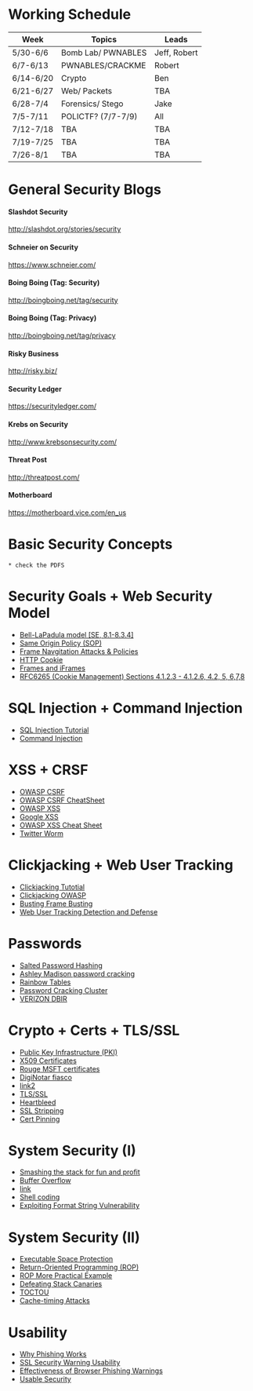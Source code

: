# Working Schedule


 Week | Topics |Leads
------|--------|---------
5/30-6/6| Bomb Lab/ PWNABLES | Jeff, Robert
6/7-6/13| PWNABLES/CRACKME | Robert
6/14-6/20| Crypto | Ben
6/21-6/27| Web/ Packets | TBA
6/28-7/4| Forensics/ Stego |Jake
7/5-7/11| POLICTF? (7/7-7/9)| All
7/12-7/18| TBA | TBA
7/19-7/25| TBA |  TBA
7/26-8/1| TBA |  TBA


# General Security Blogs
#### Slashdot Security

<a href="http://slashdot.org/stories/security" target="_blank">http://slashdot.org/stories/security</a></li>

#### Schneier on Security

<a href="https://www.schneier.com/" target="_blank">https://www.schneier.com/</a></li>

#### Boing Boing (Tag: Security)

<a href="http://boingboing.net/tag/security" target="_blank">http://boingboing.net/tag/security</a></li>

#### Boing Boing (Tag: Privacy)

<a href="http://boingboing.net/tag/privacy" target="_blank">http://boingboing.net/tag/privacy</a></li>

#### Risky Business

<a href="http://risky.biz/" target="_blank">http://risky.biz/<br>

#### Security Ledger

<a href="https://securityledger.com/" target="_blank">https://securityledger.com/</a></li>

#### Krebs on Security

<a href="http://www.krebsonsecurity.com/">http://www.krebsonsecurity.com/</a></li>

#### Threat Post

<a href="http://threatpost.com/" target="_blank">http://threatpost.com/</a></li>

#### Motherboard

<a href="https://motherboard.vice.com/en_us">https://motherboard.vice.com/en_us</a><br>


# Basic Security Concepts
    * check the PDFS

# Security Goals + Web Security Model

<ul>
<li><a href="http://www.cl.cam.ac.uk/%7Erja14/Papers/SEv2-c08.pdf">Bell-LaPadula model [SE, 8.1-8.3.4]</a></li>
<li><a href="https://en.wikipedia.org/wiki/Same_origin_policy">Same Origin Policy (SOP)</a></li>
<li><a href="http://seclab.stanford.edu/websec/frames/navigation/">Frame Navgitation Attacks &amp; Policies</a></li>
<li><a href="https://en.wikipedia.org/wiki/HTTP_cookie">HTTP Cookie</a></li>
<li><a href="http://javascript.info/tutorial/frames-and-iframes">Frames and iFrames</a></li>
<li><a href="https://tools.ietf.org/html/rfc6265">RFC6265 (Cookie Management) Sections 4.1.2.3 - 4.1.2.6, 4.2, 5, 6,7,8</a></li>
</ul>

# SQL Injection + Command Injection

<ul>
<li><a href="http://www.unixwiz.net/techtips/sql-injection.html">SQL Injection Tutorial</a></li>
<li><a href="https://www.owasp.org/index.php/Command_Injection">Command Injection</a></li>
</ul>

# XSS + CRSF

<ul>
<li><a href="https://www.owasp.org/index.php/Cross-Site_Request_Forgery_%28CSRF%29">OWASP CSRF</a></li>
<li><a href="https://www.owasp.org/index.php/Cross-Site_Request_Forgery_%28CSRF%29_Prevention_Cheat_Sheet">OWASP CSRF CheatSheet</a></li>
<li><a href="https://www.owasp.org/index.php/Cross-site_Scripting_%28XSS%29">OWASP XSS</a></li>
<li><a href="https://www.google.com/about/appsecurity/learning/xss/">Google XSS</a></li>
<li><a href="https://www.owasp.org/index.php/XSS_%28Cross_Site_Scripting%29_Prevention_Cheat_Sheet">OWASP XSS Cheat Sheet</a></li>
<li><a href="http://www.dcortesi.com/blog/2009/04/11/twitter-stalkdaily-worm-postmortem/">Twitter Worm</a></li>
</ul>

# Clickjacking + Web User Tracking

<ul>
<li><a href="http://javascript.info/clickjacking">Clickjacking Tutotial</a></li>
<li><a href="https://www.owasp.org/index.php/Clickjacking">Clickjacking OWASP</a></li>
<li><a href="http://seclab.stanford.edu/websec/framebusting/">Busting Frame Busting</a></li>
<li><a href="http://www.franziroesner.com/pdf/webtracking-NSDI2012.pdf">Web User Tracking Detection and Defense</a></li>
</ul>

# Passwords

<ul>
<li><a href="https://crackstation.net/hashing-security.htm">Salted Password Hashing</a></li>
<li><a href="https://arstechnica.com/security/2015/09/once-seen-as-bulletproof-11-million-ashley-madison-passwords-already-cracked/">Ashley Madison password cracking</a></li>
<li><a href="https://en.wikipedia.org/wiki/Rainbow_table">Rainbow Tables</a></li>
<li><a href="https://arstechnica.com/security/2012/12/25-gpu-cluster-cracks-every-standard-windows-password-in-6-hours/">Password Cracking Cluster</a> </li>
<li><a href="http://www.verizonenterprise.com/verizon-insights-lab/dbir/">VERIZON DBIR</a></li>
</ul>

#  Crypto +  Certs + TLS/SSL

<ul>
<li><a href="http://pki-tutorial.readthedocs.io/en/latest/#">Public Key Infrastructure (PKI)</a></li>
<li><a href="https://en.wikipedia.org/wiki/X.509">X509 Certificates</a></li>
<li><a href="http://www.zdnet.com/article/microsoft-blacklists-improperly-issued-ssl-certificate-affecting-all-versions-of-windows/">Rouge MSFT certificates</a></li>
<li><a href="https://www.f-secure.com/weblog/archives/00002228.html">DigiNotar fiasco</a></li>
<li><a href="https://threatpost.com/final-report-diginotar-hack-shows-total-compromise-ca-servers-103112/77170/">link2</a></li>
<li><a href="https://en.wikipedia.org/wiki/Transport_Layer_Security#Protocol_details">TLS/SSL</a></li>
<li><a href="https://en.wikipedia.org/wiki/Heartbleed">Heartbleed</a></li>
<li><a href="https://www.linkedin.com/pulse/ssl-stripping-newbies-avinash-sm">SSL Stripping</a></li>
<li><a href="https://nakedsecurity.sophos.com/2013/05/28/certificate-pinning-first-for-websites-now-for-software/">Cert Pinning</a></li>
</ul>


# System Security (I)

<ul>
<li><a href="http://phrack.org/issues/49/14.html">Smashing the stack for fun and profit</a></li>
<li><a href="http://cse.msu.edu/%7Ecse825/lectures05/09_Buffer_Overflow.pdf">Buffer Overflow</a></li>
<li><a href="http://www.cse.scu.edu/%7Etschwarz/coen152_05/Lectures/BufferOverflow.html">link</a></li>
<li><a href="http://www.vividmachines.com/shellcode/shellcode.html">Shell coding</a></li>
<li><a href="http://crypto.stanford.edu/cs155old/cs155-spring08/papers/formatstring-1.2.pdf">Exploiting Format String Vulnerability</a></li>
</ul>

# System Security (II)

<ul>
<li><a href="https://en.wikipedia.org/wiki/Executable_space_protection">Executable Space Protection</a></li>
<li><a href="http://cseweb.ucsd.edu/%7Ehovav/papers/s07.html">Return-Oriented Programming (ROP)</a></li>
<li><a href="http://codearcana.com/posts/2013/05/28/introduction-to-return-oriented-programming-rop.html">ROP More Practical Example</a></li>
<li><a href="https://www.cs.purdue.edu/homes/xyzhang/spring07/Papers/defeat-stackguard.pdf">Defeating Stack Canaries</a></li>
<li><a href="https://en.wikipedia.org/wiki/Time_of_check_to_time_of_use">TOCTOU</a></li>
<li><a href="http://cr.yp.to/antiforgery/cachetiming-20050414.pdf">Cache-timing Attacks</a></li>
</ul>

# Usability

<ul>
<li><a href="http://www.cs.berkeley.edu/%7Etygar/papers/Phishing/why_phishing_works.pdf">Why Phishing Works</a></li>
<li><a href="https://research.google.com/pubs/pub43265.html">SSL Security Warning Usability</a></li>
<li><a href="http://www.guanotronic.com/%7Eserge/chi1210-egelman.pdf">Effectiveness of Browser Phishing Warnings</a></li>
<li><a href="http://www.usablesecurity.org/emperor/emperor.pdf">Usable Security</a>
</ul>
